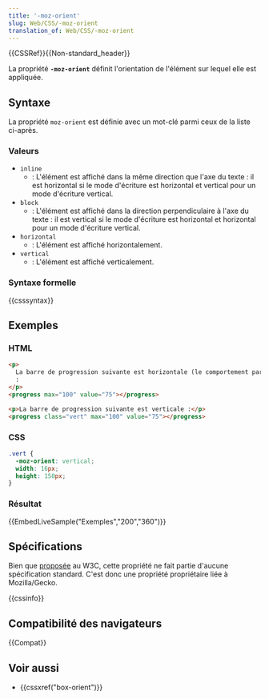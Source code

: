 ```yaml
---
title: '-moz-orient'
slug: Web/CSS/-moz-orient
translation_of: Web/CSS/-moz-orient
---
```


{{CSSRef}}{{Non-standard_header}}

La propriété **`-moz-orient`** définit l'orientation de l'élément sur lequel elle est appliquée.

## Syntaxe

La propriété `moz-orient` est définie avec un mot-clé parmi ceux de la liste ci-après.

### Valeurs

- `inline`
  - : L'élément est affiché dans la même direction que l'axe du texte : il est horizontal si le mode d'écriture est horizontal et vertical pour un mode d'écriture vertical.
- `block`
  - : L'élément est affiché dans la direction perpendiculaire à l'axe du texte : il est vertical si le mode d'écriture est horizontal et horizontal pour un mode d'écriture vertical.
- `horizontal`
  - : L'élément est affiché horizontalement.
- `vertical`
  - : L'élément est affiché verticalement.

### Syntaxe formelle

{{csssyntax}}

## Exemples

### HTML

```html
<p>
  La barre de progression suivante est horizontale (le comportement par défaut)
  :
</p>
<progress max="100" value="75"></progress>

<p>La barre de progression suivante est verticale :</p>
<progress class="vert" max="100" value="75"></progress>
```

### CSS

```css
.vert {
  -moz-orient: vertical;
  width: 16px;
  height: 150px;
}
```

### Résultat

{{EmbedLiveSample("Exemples","200","360")}}

## Spécifications

Bien que [proposée](https://lists.w3.org/Archives/Public/www-style/2014Jun/0396.html) au W3C, cette propriété ne fait partie d'aucune spécification standard. C'est donc une propriété propriétaire liée à Mozilla/Gecko.

{{cssinfo}}

## Compatibilité des navigateurs

{{Compat}}

## Voir aussi

- {{cssxref("box-orient")}}
